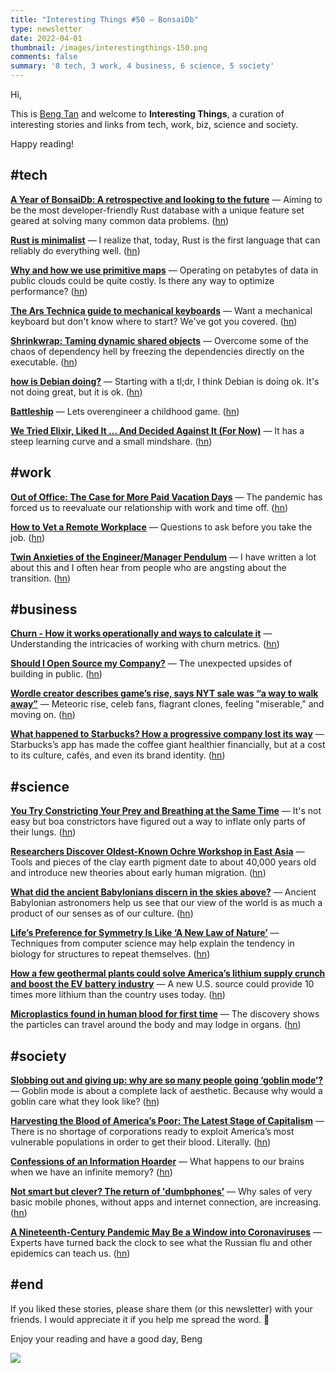 ```yaml
---
title: "Interesting Things #50 — BonsaiDb"
type: newsletter
date: 2022-04-01
thumbnail: /images/interestingthings-150.png
comments: false
summary: '8 tech, 3 work, 4 business, 6 science, 5 society'
---
```


Hi,

This is [Beng Tan](https://bengtan.com/about/) and welcome to **Interesting Things**, a curation of interesting stories and links from tech, work, biz, science and society.

Happy reading!


## #tech

**[A Year of BonsaiDb: A retrospective and looking to the future](https://bonsaidb.io/blog/one-year-anniversary/?utm_source=bengtan.com/interesting-things/050)** — Aiming to be the most developer-friendly Rust database with a unique feature set geared at solving many common data problems. ([hn](https://news.ycombinator.com/item?id=30800272))

**[Rust is minimalist](https://kerkour.com/rust-is-minimalist?utm_source=bengtan.com/interesting-things/050)** — I realize that, today, Rust is the first language that can reliably do everything well. ([hn](https://news.ycombinator.com/item?id=30780990))

**[Why and how we use primitive maps](https://tech.trivago.com/post/2022-03-09-why-and-how-we-use-primitive-maps/?utm_source=bengtan.com/interesting-things/050)** — Operating on petabytes of data in public clouds could be quite costly. Is there any way to optimize performance? ([hn](https://news.ycombinator.com/item?id=30799818))

**[The Ars Technica guide to mechanical keyboards](https://arstechnica.com/gadgets/2022/03/the-ars-technica-guide-to-mechanical-keyboards/?utm_source=bengtan.com/interesting-things/050)** — Want a mechanical keyboard but don't know where to start? We've got you covered. ([hn](https://news.ycombinator.com/item?id=30803338))

**[Shrinkwrap: Taming dynamic shared objects](https://fzakaria.com/2022/03/14/shrinkwrap-taming-dynamic-shared-objects.html?utm_source=bengtan.com/interesting-things/050)** — Overcome some of the chaos of dependency hell by freezing the dependencies directly on the executable. ([hn](https://news.ycombinator.com/item?id=30798569))

**[how is Debian doing?](https://lists.debian.org/debian-vote/2022/03/msg00214.html?utm_source=bengtan.com/interesting-things/050)** — Starting with a tl;dr, I think Debian is doing ok. It's not doing great, but it is ok. ([hn](https://news.ycombinator.com/item?id=30809491))

**[Battleship](https://www.nulliq.dev/posts/battleship/?utm_source=bengtan.com/interesting-things/050)** — Lets overengineer a childhood game. ([hn](https://news.ycombinator.com/item?id=30803571))

**[We Tried Elixir, Liked It … And Decided Against It (For Now)](https://medium.com/workpath-thewaywework/we-tried-elixir-liked-it-and-decided-against-it-for-now-a749667f5885?utm_source=bengtan.com/interesting-things/050)** — It has a steep learning curve and a small mindshare. ([hn](https://news.ycombinator.com/item?id=30800427))


## #work

**[Out of Office: The Case for More Paid Vacation Days](https://thewalrus.ca/canada-vacation-days/?utm_source=bengtan.com/interesting-things/050)** — The pandemic has forced us to reevaluate our relationship with work and time off. ([hn](https://news.ycombinator.com/item?id=30822991))

**[How to Vet a Remote Workplace](https://hbr.org/2022/03/how-to-vet-a-remote-workplace?utm_source=bengtan.com/interesting-things/050)** — Questions to ask before you take the job. ([hn](https://news.ycombinator.com/item?id=30808306))

**[Twin Anxieties of the Engineer/Manager Pendulum](https://charity.wtf/2022/03/24/twin-anxieties-of-the-engineer-manager-pendulum/?utm_source=bengtan.com/interesting-things/050)** — I have written a lot about this and I often hear from people who are angsting about the transition. ([hn](https://news.ycombinator.com/item?id=30792085))


## #business

**[Churn - How it works operationally and ways to calculate it](https://www.causal.app/blog/churn-how-it-works-operationally-and-ways-to-calculate-it?utm_source=bengtan.com/interesting-things/050)** — Understanding the intricacies of working with churn metrics. ([hn](https://news.ycombinator.com/item?id=30802000))

**[Should I Open Source my Company?](https://supabase.com/blog/2022/03/25/should-i-open-source-my-company?utm_source=bengtan.com/interesting-things/050)** — The unexpected upsides of building in public. ([hn](https://news.ycombinator.com/item?id=30806415))

**[Wordle creator describes game’s rise, says NYT sale was “a way to walk away”](https://arstechnica.com/gaming/2022/03/wordle-creator-describes-games-rise-says-nyt-sale-was-a-way-to-walk-away/?utm_source=bengtan.com/interesting-things/050)** — Meteoric rise, celeb fans, flagrant clones, feeling "miserable," and moving on. ([hn](https://news.ycombinator.com/item?id=30818429))

**[What happened to Starbucks? How a progressive company lost its way](https://www.fastcompany.com/90732166/what-happened-to-starbucks-how-a-progressive-company-lost-its-way?utm_source=bengtan.com/interesting-things/050)** — Starbucks’s app has made the coffee giant healthier financially, but at a cost to its culture, cafés, and even its brand identity. ([hn](https://news.ycombinator.com/item?id=30711777))


## #science

**[You Try Constricting Your Prey and Breathing at the Same Time](https://www.theatlantic.com/science/archive/2022/03/how-boa-constrictor-snakes-eat-prey/627607/?utm_source=bengtan.com/interesting-things/050)** — It's not easy but boa constrictors have figured out a way to inflate only parts of their lungs. ([hn](https://news.ycombinator.com/item?id=30802508))

**[Researchers Discover Oldest-Known Ochre Workshop in East Asia](https://www.smithsonianmag.com/smart-news/researchers-discover-oldest-known-ochre-workshop-in-east-asia-180979776/?utm_source=bengtan.com/interesting-things/050)** — Tools and pieces of the clay earth pigment date to about 40,000 years old and introduce new theories about early human migration. ([hn](https://news.ycombinator.com/item?id=30798690))

**[What did the ancient Babylonians discern in the skies above?](https://psyche.co/ideas/what-did-the-ancient-babylonians-discern-in-the-skies-above?utm_source=bengtan.com/interesting-things/050)** — Ancient Babylonian astronomers help us see that our view of the world is as much a product of our senses as of our culture. ([hn](https://news.ycombinator.com/item?id=30809588))

**[Life’s Preference for Symmetry Is Like ‘A New Law of Nature’](https://www.nytimes.com/2022/03/24/science/symmetry-biology-evolution.html?utm_source=bengtan.com/interesting-things/050)** — Techniques from computer science may help explain the tendency in biology for structures to repeat themselves. ([hn](https://news.ycombinator.com/item?id=30807474))

**[How a few geothermal plants could solve America’s lithium supply crunch and boost the EV battery industry](https://theconversation.com/how-a-few-geothermal-plants-could-solve-americas-lithium-supply-crunch-and-boost-the-ev-battery-industry-179465?utm_source=bengtan.com/interesting-things/050)** — A new U.S. source could provide 10 times more lithium than the country uses today. ([hn](https://news.ycombinator.com/item?id=30771838))

**[Microplastics found in human blood for first time](https://www.theguardian.com/environment/2022/mar/24/microplastics-found-in-human-blood-for-first-time?utm_source=bengtan.com/interesting-things/050)** — The discovery shows the particles can travel around the body and may lodge in organs. ([hn](https://news.ycombinator.com/item?id=30788379))


## #society

**[Slobbing out and giving up: why are so many people going ‘goblin mode’?](https://www.theguardian.com/technology/2022/mar/14/slobbing-out-and-giving-up-why-are-so-many-people-going-goblin-mode?utm_source=bengtan.com/interesting-things/050)** — Goblin mode is about a complete lack of aesthetic. Because why would a goblin care what they look like? ([hn](https://news.ycombinator.com/item?id=30810046))

**[Harvesting the Blood of America’s Poor: The Latest Stage of Capitalism](https://www.mintpressnews.com/harvesting-blood-americas-poor-late-stage-capitalism/263175/?utm_source=bengtan.com/interesting-things/050)** — There is no shortage of corporations ready to exploit America’s most vulnerable populations in order to get their blood. Literally. ([hn](https://news.ycombinator.com/item?id=30808205))

**[Confessions of an Information Hoarder](https://newsletters.theatlantic.com/galaxy-brain/623d45efdc551a00208acf88/data-hoarding-google-health-effect/?utm_source=bengtan.com/interesting-things/050)** — What happens to our brains when we have an infinite memory? ([hn](https://news.ycombinator.com/item?id=30802992))

**[Not smart but clever? The return of 'dumbphones'](https://www.bbc.com/news/business-60763168?utm_source=bengtan.com/interesting-things/050)** — Why sales of very basic mobile phones, without apps and internet connection, are increasing. ([hn](https://news.ycombinator.com/item?id=30799220))

**[A Nineteenth-Century Pandemic May Be a Window into Coronaviruses](https://thewalrus.ca/invisible-siege/?utm_source=bengtan.com/interesting-things/050)** — Experts have turned back the clock to see what the Russian flu and other epidemics can teach us. ([hn](https://news.ycombinator.com/item?id=30809159))


## #end

If you liked these stories, please share them (or this newsletter) with your friends. I would appreciate it if you help me spread the word. 🙏

Enjoy your reading and have a good day,
Beng

![](https://bengtan.com/images/portrait-40.png)

